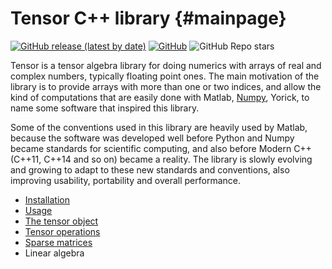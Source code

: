 # Tensor C++ library {#mainpage}

[![GitHub release (latest by date)](https://img.shields.io/github/v/release/juanjosegarciaripoll/tensor)](https://github.com/juanjosegarciaripoll/tensor/releases/latest)
[![GitHub](https://img.shields.io/github/license/juanjosegarciaripoll/tensor)](https://github.com/juanjosegarciaripoll/tensor/blob/main/LICENSE)
![GitHub Repo stars](https://img.shields.io/github/stars/juanjosegarciaripoll/tensor)

Tensor is a tensor algebra library for doing numerics with arrays of real and complex numbers, typically floating point ones. The main motivation of the library is to provide arrays with more than one or two indices, and allow the kind of computations that are easily done with Matlab, [Numpy], Yorick, to name some software that inspired this library. 

Some of the conventions used in this library are heavily used by Matlab, because the software was developed well before Python and Numpy became standards for scientific computing, and also before Modern C++ (C++11, C++14 and so on) became a reality. The library is slowly evolving and growing to adapt to these new standards and conventions, also improving usability, portability and overall performance.

- [Installation](installation.html)
- [Usage](usage.html)
- [The tensor object](tensor.html)
- [Tensor operations](tensor_operations.html)
- [Sparse matrices](sparse.html)
- Linear algebra

[Numpy]: https://numpy.org/doc/stable/
[Yorick]: http://yorick.sourceforge.net/
